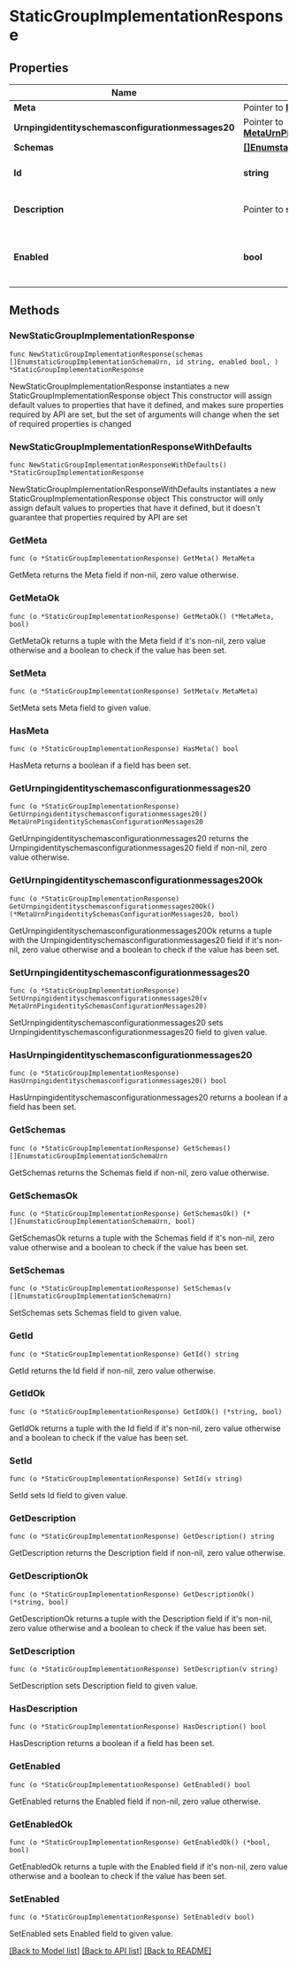 # StaticGroupImplementationResponse

## Properties

Name | Type | Description | Notes
------------ | ------------- | ------------- | -------------
**Meta** | Pointer to [**MetaMeta**](MetaMeta.md) |  | [optional] 
**Urnpingidentityschemasconfigurationmessages20** | Pointer to [**MetaUrnPingidentitySchemasConfigurationMessages20**](MetaUrnPingidentitySchemasConfigurationMessages20.md) |  | [optional] 
**Schemas** | [**[]EnumstaticGroupImplementationSchemaUrn**](EnumstaticGroupImplementationSchemaUrn.md) |  | 
**Id** | **string** | Name of the Group Implementation | 
**Description** | Pointer to **string** | A description for this Group Implementation | [optional] 
**Enabled** | **bool** | Indicates whether the Group Implementation is enabled. | 

## Methods

### NewStaticGroupImplementationResponse

`func NewStaticGroupImplementationResponse(schemas []EnumstaticGroupImplementationSchemaUrn, id string, enabled bool, ) *StaticGroupImplementationResponse`

NewStaticGroupImplementationResponse instantiates a new StaticGroupImplementationResponse object
This constructor will assign default values to properties that have it defined,
and makes sure properties required by API are set, but the set of arguments
will change when the set of required properties is changed

### NewStaticGroupImplementationResponseWithDefaults

`func NewStaticGroupImplementationResponseWithDefaults() *StaticGroupImplementationResponse`

NewStaticGroupImplementationResponseWithDefaults instantiates a new StaticGroupImplementationResponse object
This constructor will only assign default values to properties that have it defined,
but it doesn't guarantee that properties required by API are set

### GetMeta

`func (o *StaticGroupImplementationResponse) GetMeta() MetaMeta`

GetMeta returns the Meta field if non-nil, zero value otherwise.

### GetMetaOk

`func (o *StaticGroupImplementationResponse) GetMetaOk() (*MetaMeta, bool)`

GetMetaOk returns a tuple with the Meta field if it's non-nil, zero value otherwise
and a boolean to check if the value has been set.

### SetMeta

`func (o *StaticGroupImplementationResponse) SetMeta(v MetaMeta)`

SetMeta sets Meta field to given value.

### HasMeta

`func (o *StaticGroupImplementationResponse) HasMeta() bool`

HasMeta returns a boolean if a field has been set.

### GetUrnpingidentityschemasconfigurationmessages20

`func (o *StaticGroupImplementationResponse) GetUrnpingidentityschemasconfigurationmessages20() MetaUrnPingidentitySchemasConfigurationMessages20`

GetUrnpingidentityschemasconfigurationmessages20 returns the Urnpingidentityschemasconfigurationmessages20 field if non-nil, zero value otherwise.

### GetUrnpingidentityschemasconfigurationmessages20Ok

`func (o *StaticGroupImplementationResponse) GetUrnpingidentityschemasconfigurationmessages20Ok() (*MetaUrnPingidentitySchemasConfigurationMessages20, bool)`

GetUrnpingidentityschemasconfigurationmessages20Ok returns a tuple with the Urnpingidentityschemasconfigurationmessages20 field if it's non-nil, zero value otherwise
and a boolean to check if the value has been set.

### SetUrnpingidentityschemasconfigurationmessages20

`func (o *StaticGroupImplementationResponse) SetUrnpingidentityschemasconfigurationmessages20(v MetaUrnPingidentitySchemasConfigurationMessages20)`

SetUrnpingidentityschemasconfigurationmessages20 sets Urnpingidentityschemasconfigurationmessages20 field to given value.

### HasUrnpingidentityschemasconfigurationmessages20

`func (o *StaticGroupImplementationResponse) HasUrnpingidentityschemasconfigurationmessages20() bool`

HasUrnpingidentityschemasconfigurationmessages20 returns a boolean if a field has been set.

### GetSchemas

`func (o *StaticGroupImplementationResponse) GetSchemas() []EnumstaticGroupImplementationSchemaUrn`

GetSchemas returns the Schemas field if non-nil, zero value otherwise.

### GetSchemasOk

`func (o *StaticGroupImplementationResponse) GetSchemasOk() (*[]EnumstaticGroupImplementationSchemaUrn, bool)`

GetSchemasOk returns a tuple with the Schemas field if it's non-nil, zero value otherwise
and a boolean to check if the value has been set.

### SetSchemas

`func (o *StaticGroupImplementationResponse) SetSchemas(v []EnumstaticGroupImplementationSchemaUrn)`

SetSchemas sets Schemas field to given value.


### GetId

`func (o *StaticGroupImplementationResponse) GetId() string`

GetId returns the Id field if non-nil, zero value otherwise.

### GetIdOk

`func (o *StaticGroupImplementationResponse) GetIdOk() (*string, bool)`

GetIdOk returns a tuple with the Id field if it's non-nil, zero value otherwise
and a boolean to check if the value has been set.

### SetId

`func (o *StaticGroupImplementationResponse) SetId(v string)`

SetId sets Id field to given value.


### GetDescription

`func (o *StaticGroupImplementationResponse) GetDescription() string`

GetDescription returns the Description field if non-nil, zero value otherwise.

### GetDescriptionOk

`func (o *StaticGroupImplementationResponse) GetDescriptionOk() (*string, bool)`

GetDescriptionOk returns a tuple with the Description field if it's non-nil, zero value otherwise
and a boolean to check if the value has been set.

### SetDescription

`func (o *StaticGroupImplementationResponse) SetDescription(v string)`

SetDescription sets Description field to given value.

### HasDescription

`func (o *StaticGroupImplementationResponse) HasDescription() bool`

HasDescription returns a boolean if a field has been set.

### GetEnabled

`func (o *StaticGroupImplementationResponse) GetEnabled() bool`

GetEnabled returns the Enabled field if non-nil, zero value otherwise.

### GetEnabledOk

`func (o *StaticGroupImplementationResponse) GetEnabledOk() (*bool, bool)`

GetEnabledOk returns a tuple with the Enabled field if it's non-nil, zero value otherwise
and a boolean to check if the value has been set.

### SetEnabled

`func (o *StaticGroupImplementationResponse) SetEnabled(v bool)`

SetEnabled sets Enabled field to given value.



[[Back to Model list]](../README.md#documentation-for-models) [[Back to API list]](../README.md#documentation-for-api-endpoints) [[Back to README]](../README.md)


